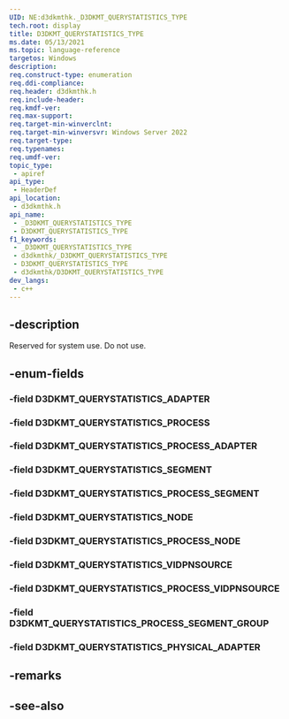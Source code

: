 ```yaml
---
UID: NE:d3dkmthk._D3DKMT_QUERYSTATISTICS_TYPE
tech.root: display
title: D3DKMT_QUERYSTATISTICS_TYPE
ms.date: 05/13/2021
ms.topic: language-reference
targetos: Windows
description: 
req.construct-type: enumeration
req.ddi-compliance: 
req.header: d3dkmthk.h
req.include-header: 
req.kmdf-ver: 
req.max-support: 
req.target-min-winverclnt: 
req.target-min-winversvr: Windows Server 2022
req.target-type: 
req.typenames: 
req.umdf-ver: 
topic_type:
 - apiref
api_type:
 - HeaderDef
api_location:
 - d3dkmthk.h
api_name:
 - _D3DKMT_QUERYSTATISTICS_TYPE
 - D3DKMT_QUERYSTATISTICS_TYPE
f1_keywords:
 - _D3DKMT_QUERYSTATISTICS_TYPE
 - d3dkmthk/_D3DKMT_QUERYSTATISTICS_TYPE
 - D3DKMT_QUERYSTATISTICS_TYPE
 - d3dkmthk/D3DKMT_QUERYSTATISTICS_TYPE
dev_langs:
 - c++
---
```


## -description

Reserved for system use. Do not use.

## -enum-fields

### -field D3DKMT_QUERYSTATISTICS_ADAPTER

### -field D3DKMT_QUERYSTATISTICS_PROCESS

### -field D3DKMT_QUERYSTATISTICS_PROCESS_ADAPTER

### -field D3DKMT_QUERYSTATISTICS_SEGMENT

### -field D3DKMT_QUERYSTATISTICS_PROCESS_SEGMENT

### -field D3DKMT_QUERYSTATISTICS_NODE

### -field D3DKMT_QUERYSTATISTICS_PROCESS_NODE

### -field D3DKMT_QUERYSTATISTICS_VIDPNSOURCE

### -field D3DKMT_QUERYSTATISTICS_PROCESS_VIDPNSOURCE

### -field D3DKMT_QUERYSTATISTICS_PROCESS_SEGMENT_GROUP

### -field D3DKMT_QUERYSTATISTICS_PHYSICAL_ADAPTER

## -remarks

## -see-also

